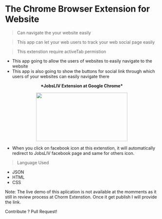 # The Chrome Browser Extension for Website 

> Can navigate the your website easily

> This app can let your web users to track your web social page easily 

> This extenstion require activeTab permistion 


- This app going to allow the users of websites to easily navigate to the website
- This app is also going to show the buttons for social link through which users of your websites can easily navigate there


<p align="center"> <b> *JobsLIV Extension at Google Chrome*</p> </b>

<p align="center">
  <img width="300" height="160" src="https://www.meghshyam.com/photos/CHROMEEXTENSTION.png">
</p> 

- When you click on facebook icon at this extenstion, it will automatically redirect to JobsLIV facebook page and same for others icon. 

> Language Used 

- JSON
- HTML 
- CSS  

Note: The live demo of this aplication is not available at the momments as it still in review process at Chorm Extenstion. Once it get publish I will provide the link.  

Contribute ? Pull Request! 


